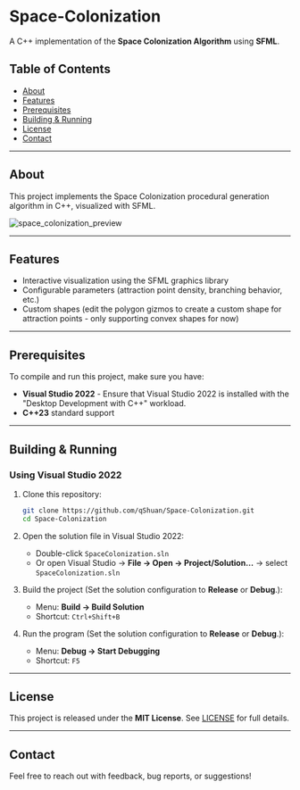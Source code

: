 # Space-Colonization
A C++ implementation of the **Space Colonization Algorithm** using **SFML**.

##  Table of Contents

- [About](#about)  
- [Features](#features)  
- [Prerequisites](#prerequisites)
- [Building & Running](#building--running)  
- [License](#license)  
- [Contact](#contact)
  
---

## About

This project implements the Space Colonization procedural generation algorithm in C++, visualized with SFML.

![space_colonization_preview](https://github.com/user-attachments/assets/5f5ddf38-4efa-4060-a523-f4e11cacff76)

---

## Features

- Interactive visualization using the SFML graphics library  
- Configurable parameters (attraction point density, branching behavior, etc.)  
- Custom shapes (edit the polygon gizmos to create a custom shape for attraction points - only supporting convex shapes for now)

---

## Prerequisites

To compile and run this project, make sure you have:

- **Visual Studio 2022** - Ensure that Visual Studio 2022 is installed with the "Desktop Development with C++" workload. 
- **C++23** standard support

---

## Building & Running

### Using Visual Studio 2022

1. Clone this repository:

   ```bash
   git clone https://github.com/qShuan/Space-Colonization.git
   cd Space-Colonization
   
2. Open the solution file in Visual Studio 2022:  
   - Double-click `SpaceColonization.sln`  
   - Or open Visual Studio → **File → Open → Project/Solution…** → select `SpaceColonization.sln`
     
3. Build the project (Set the solution configuration to **Release** or **Debug**.):  
   - Menu: **Build → Build Solution**  
   - Shortcut: `Ctrl+Shift+B`  

4. Run the program (Set the solution configuration to **Release** or **Debug**.):  
   - Menu: **Debug → Start Debugging**  
   - Shortcut: `F5`  

---

## License
This project is released under the **MIT License**. See [LICENSE](LICENSE) for full details.

---

## Contact
Feel free to reach out with feedback, bug reports, or suggestions!  
